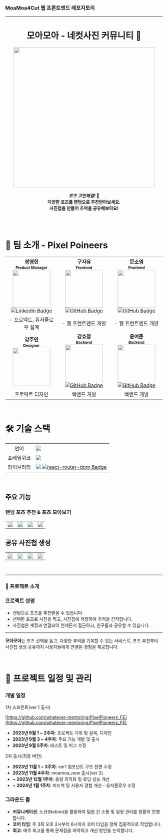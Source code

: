 ### MoaMoa4Cut 웹 프론트엔드 레포지토리

---

<div align='center'>

# 모아모아 - 네컷사진 커뮤니티 📸

<img width="450" src="https://github.com/user-attachments/assets/c9930c36-3461-429c-9f5f-d8f61df2c664"/>

<b> _포즈 고민해결!_ 📸 <br/>
다양한 포즈를 랜덤으로 추천받아보세요.
<br/>
사진첩을 만들어 추억을 공유해보아요!
</b> 

<br/>

</div>

<div>

<br/>

# 🤝 팀 소개 - __Pixel Poineers__

<table align="center" style="width: 100%;">
    <tr align="center">
        <td style="width: 33%;">
            <b>정영헌</b>
            <br/>
            <b style='font-size:12px'>Product Manager</b>
            <br/>
            <img src='https://github.com/user-attachments/assets/45fd81fe-7128-4f9b-a338-d7e963743a11' height='120px'>
            <br/>
            <a href="https://www.linkedin.com/in/%EC%98%81%ED%97%8C-%EC%A0%95-381974243/" target="_blank">
                <img src="https://img.shields.io/badge/LinkedIn-%230077B5.svg?style=for-the-badge&logo=linkedin&logoColor=white" alt="LinkedIn Badge">
            </a>
        </td>
        <td style="width: 33%;">
            <b>구자유</b>
            <br/>
            <b style='font-size:12px'>Frontend</b>
            <br/>
            <img src='https://github.com/user-attachments/assets/323f40a6-a932-4d6c-a2d4-47aba6b73e64' height='120px'>
            <br/>
            <a href="https://github.com/jayou2323" target="_blank">
                <img src="https://img.shields.io/badge/GitHub-181717.svg?style=for-the-badge&logo=github&logoColor=white" alt="GitHub Badge">
            </a>
        </td>
       <td style="width: 33%;">
            <b>문소영</b>
            <br/>
            <b style='font-size:12px'>Frontend</b>
            <br/>
            <img src='https://github.com/user-attachments/assets/57c06cc9-3925-4cdd-afda-82c7584cecef' height='120px'>
            <br/>
            <a href="https://github.com/msy8709" target="_blank">
                <img src="https://img.shields.io/badge/GitHub-181717.svg?style=for-the-badge&logo=github&logoColor=white" alt="GitHub Badge">
            </a>
        </td>
    </tr>
    <tr align="center">
        <td style="width: 33%;">
            - 프로덕트, 유저플로우 설계
            <br/>
        </td>
        <td style="width: 33%;">
           - 웹 프런트엔드 개발
        </td>
        <td style="width: 33%;">
           - 웹 프런트엔드 개발
        </td>
    </tr>
    <tr align="center">
        <td style="width: 33%;">
            <b>강주연</b>
            <br/>
            <b style='font-size:12px'>Designer</b>
            <br/>
            <img src='https://github.com/user-attachments/assets/c30ced5f-7ee9-4e10-a4b3-7880edd38650' height='120px'>
            <br/>
            </a>
        </td>
        <td style="width: 33%;">
            <b>강효정</b>
            <br/>
            <b style='font-size:12px'>Backend</b>
            <br/>
            <img src='https://github.com/user-attachments/assets/c30ced5f-7ee9-4e10-a4b3-7880edd38650' height='120px'>
            <br/>
            <a href="https://github.com/jayou2323" target="_blank">
                <img src="https://img.shields.io/badge/GitHub-181717.svg?style=for-the-badge&logo=github&logoColor=white" alt="GitHub Badge">
            </a>
        </td>
        <td style="width: 33%;">
            <b>윤여준</b>
            <br/>
            <b style='font-size:12px'>Backend</b>
            <br/>
            <img src='https://github.com/user-attachments/assets/bd28aa4c-41b9-4ec7-868c-5347a0c60e12' height='120px'>
            <br/>
            <a href="https://github.com/jayou2323" target="_blank">
                <img src="https://img.shields.io/badge/GitHub-181717.svg?style=for-the-badge&logo=github&logoColor=white" alt="GitHub Badge">
            </a>
        </td>
    </tr>
    <tr align="center">
        <td style="width: 33%;">
           프로덕트 디자인
        </td>
        <td style="width: 33%;">
            백엔드 개발
        </td>
        <td style="width: 33%;">
            백엔드 개발
        </td>
    </tr>
</table>

<br/>

# 🛠️ 기술 스택

<table>
<tr>
 <td align="center">언어</td>
 <td>
  <img src="https://img.shields.io/badge/JavaScript-F7DF1E?style=for-the-badge&logo=JavaScript&logoColor=black"/>
 </td>
</tr>
<tr>
 <td align="center">프레임워크</td>
 <td>
  <img src="https://img.shields.io/badge/React-61DAFB?style=for-the-badge&logo=React&logoColor=ffffff"/>
 </td>
</tr>
<tr>
 <td align="center">라이브러리</td>
 <td>
  <img src="https://img.shields.io/badge/Axios-6028e0?style=for-the-badge&logo=Axios&logoColor=ffffff"/>
  <a href="https://reactrouter.com/" target="_blank">
    <img src="https://img.shields.io/badge/react--router--dom-CA4245?style=for-the-badge&logo=react-router&logoColor=white" alt="react-router-dom Badge">
  </a>


 </td>
</tr>
</table>

<br/>

## 주요 기능

### 랜덤 포즈 추천 & 포즈 모아보기

<table>
<tr>
    <td>
    <img src="https://github.com/user-attachments/assets/46a40e64-9ef1-46f6-af89-2ce3f181002f" style="object-fit: contain"/>
    </td>
    <td>
    <img src="https://github.com/user-attachments/assets/fdac15bc-8f97-4ae0-8a74-d0decc4b80ed"  style="object-fit: contain"/>
    </td>
    <td>
    <img src="https://github.com/user-attachments/assets/6862c924-2a14-4933-bc3b-c80ca2967b25" style="object-fit: contain"/>
    </td>
    <td>
    <img src="https://github.com/user-attachments/assets/ebf96e29-7307-488a-83af-fcb133774ca4"  style="object-fit: contain"/>
    </td>
</tr>
</table>

## 공유 사진첩 생성

<table>
<tr>
    <td>
    <img src="https://github.com/user-attachments/assets/8550d74a-2f7a-4462-9db6-9455672aaf77" style="object-fit: contain"/>
    </td>
    <td>
    <img src="https://github.com/user-attachments/assets/4da23182-57a1-4021-b4f5-931a85b212e6" style="object-fit: contain"/>
    </td>
    <td>
    <img src="https://github.com/user-attachments/assets/03d3ab9d-cfb8-4142-acef-13e81f790eda" style="object-fit: contain"/>
    </td>
    <td>
    <img src="https://github.com/user-attachments/assets/71459175-db19-40b4-9b92-577ec937aa5f" style="object-fit: contain"/>
    </td>
</tr>
</table>

<br/>

---

### 📖 프로젝트 소개

### 프로젝트 설명

- 랜덤으로 포즈를 추천받을 수 있습니다.
- 선택한 포즈로 사진을 찍고, 사진첩에 저장하여 추억을 간직합니다.
- 사진첩은 계정과 연결되어 언제든지 접근하고, 친구들과 공유할 수 있습니다.

---

**모아모아**는 포즈 선택을 돕고, 다양한 추억을 기록할 수 있는 서비스로, 포즈 추천부터 사진첩 생성·공유까지 사용자들에게 연결된 경험을 제공합니다.

<br/>


# 📅 프로젝트 일정 및 관리

### 개발 일정

1차 스프린트(ver 1 출시)

[https://github.com/whatever-mentoring/PixelPioneers_FE](https://github.com/whatever-mentoring/PixelPioneers_FE)

- **2023년 9월 1 ~ 2주차**: 프로젝트 기획 및 설계, 디자인
- **2023년 9월 3 ~ 4주차**: 주요 기능 개발 및 출시
- **2023년 9월 5주차**: 테스트 및 버그 수정

2차 출시(최종 버전)
- **2023년 11월 1 ~ 3주차**: ver1 컴포넌트 구조 전면 수정
- **2023년 11월 4주차**: moamoa_new 출시(ver 2)
- **\~ 2023년 12월 1주차**: 용량 최적화 및 로딩 성능 개선
- **\~ 2024년 1월 1주차**: 피드백 및 사용자 경험 개선 - 유저플로우 수정

### 그라운드 룰

- **커뮤니케이션**: 노션(Notion)을 활용하여 팀원 간 소통 및 일정 관리를 원활히 진행합니다.
- **코어 타임**: 주 3회 오후 2시부터 6시까지 코어 타임을 정해 집중적으로 작업합니다.
- **회고**: 매주 회고를 통해 문제점을 파악하고 개선 방안을 논의합니다.

<br/>
